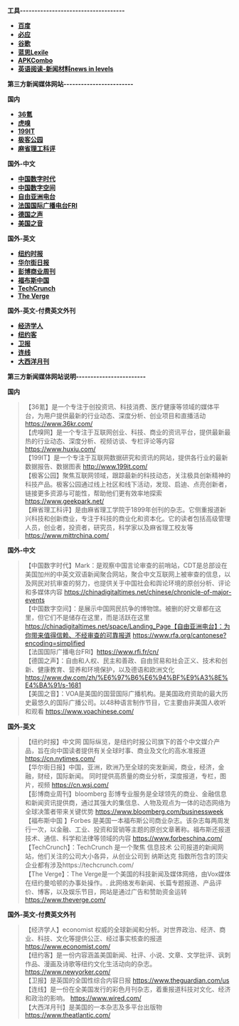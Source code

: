 
 **工具------------------------------------** 
- [ **百度** ](https://www.baidu.com/)
- [ **必应** ](https://www.bing.com/?scope=web&mkt=zh-CN)
- [ **谷歌** ](https://www.google.com/)
- [ **蓝思Lexile** ](https://hub.lexile.com/find-a-book/search)
- [ **APKCombo** ](https://apkcombo.com/zh/)
- [ **英语阅读-新闻材料news in levels** ](https://www.newsinlevels.com/)


 **第三方新闻媒体网站------------------------** 

 **国内** 
- [ **36氪** ](https://www.36kr.com/)
- [ **虎嗅** ](https://www.huxiu.com/)
- [ **199IT** ](http://www.199it.com/)
- [ **极客公园** ](https://www.geekpark.net)
- [ **麻省理工科评** ](https://www.mittrchina.com/)

 **国外-中文** 
- [ **中国数字时代** ](https://chinadigitaltimes.net/chinese/chronicle-of-major-events)
- [ **中国数字空间** ](https://chinadigitaltimes.net/space/Landing_Page)
- [ **自由亚洲电台** ](https://www.rfa.org/cantonese?encoding=simplified)
- [ **法国国际广播电台FRI** ](https://www.rfi.fr/cn/)
- [ **德国之声** ](https://www.dw.com/zh/%E6%97%B6%E6%94%BF%E9%A3%8E%E4%BA%91/s-1681)
- [ **美国之音** ](https://www.voachinese.com/)

 **国外-英文** 
- [ **纽约时报** ](https://cn.nytimes.com/)
- [ **华尔街日报** ](https://cn.wsj.com/)
- [ **彭博商业周刊** ](https://www.bloomberg.com/businessweek)
- [ **福布斯中国** ](https://www.forbeschina.com/)
- [ **TechCrunch** ](https://techcrunch.com/)
- [ **The Verge** ](https://www.theverge.com/)


 **国外-英文-付费英文外刊** 
- [ **经济学人** ](https://www.economist.com/)
- [ **纽约客** ](https://www.newyorker.com/)
- [ **卫报** ](https://www.theguardian.com/us)
- [ **连线** ](https://www.wired.com/)
- [ **大西洋月刊** ](https://www.theatlantic.com/)







 **第三方新闻媒体网站说明------------------------** 

 **国内** 
> 【36氪】是一个专注于创投资讯、科技消费、医疗健康等领域的媒体平台，为用户提供最新的行业动态、深度分析、创业项目和直播活动 https://www.36kr.com/<br>
> 【虎嗅网】是一个专注于互联网创业、科技、商业的资讯平台，提供最新最热的行业动态、深度分析、视频访谈、专栏评论等内容 https://www.huxiu.com/<br>
> 【199IT】是一个专注于互联网数据研究和资讯的网站，提供各行业的最新数据报告、数据图表 http://www.199it.com/<br>
> 【极客公园】聚焦互联网领域，跟踪最新的科技动态，关注极具创新精神的科技产品。极客公园通过线上社区和线下活动，发现、启迪、点亮创新者，链接更多资源与可能性，帮助他们更有效率地探索 https://www.geekpark.net/<br>
> 【麻省理工科评】是由麻省理工学院于1899年创刊的杂志。它侧重报道新兴科技和创新商业，专注于科技的商业化和资本化。它的读者包括高级管理人员，创业者，投资者，研究员，科学家以及麻省理工校友等 https://www.mittrchina.com/<br>



 **国外-中文** 
> 【中国数字时代】Mark：是观察中国言论审查的前哨站，CDT是总部设在美国加州的中英文双语新闻聚合网站，聚合中文互联网上被审查的信息，以及网民对抗审查的努力，也提供关于中国社会和舆论环境的原创分析、评论和多媒体内容 https://chinadigitaltimes.net/chinese/chronicle-of-major-events<br>
> 【中国数字空间】：是展示中国网民抗争的博物馆。被删的好文章都在这里，但它们不是储存在这里，而是活跃在这里 https://chinadigitaltimes.net/space/Landing_Page【自由亚洲电台】：为你带来值得信赖、不经审查的可靠报道 https://www.rfa.org/cantonese?encoding=simplified<br>
> 【法国国际广播电台FRI】https://www.rfi.fr/cn/<br>
> 【德国之声】：自由和人权、民主和善政、自由贸易和社会正义、技术和创新、健康教育、营养和环境保护，以及德语和欧洲文化 https://www.dw.com/zh/%E6%97%B6%E6%94%BF%E9%A3%8E%E4%BA%91/s-1681<br>
> 【美国之音】：VOA是美国的国营国际广播机构。是美国政府资助的最大历史最悠久的国际广播公司。以48种语言制作节目，它主要由非美国人收听和观看 https://www.voachinese.com/<br>


 **国外-英文** 
> 【纽约时报】中文网 国际纵览，是纽约时报公司旗下的首个中文媒介产品，旨在向中国读者提供有关全球时事、商业及文化的高水准报道 https://cn.nytimes.com/<br>
> 【华尔街日报】中国，亚洲，欧洲乃至全球的突发新闻，商业，经济，金融，财经，国际新闻。 同时提供高质量的商业分析，深度报道，专栏，图片，视频 https://cn.wsj.com/<br>
> 【彭博商业周刊】bloomberg 彭博专业服务是全球领先的商业、金融信息和新闻资讯提供商，通过其强大的集信息、人物及观点为一体的动态网络为全球决策者带来关键优势 https://www.bloomberg.com/businessweek<br>
> 【福布斯中国 】Forbes 是美国一本福布斯公司商业杂志。该杂志每两周发行一次，以金融、工业、投资和营销等主题的原创文章著称。福布斯还报道技术、通信、科学和法律等领域的内容 https://www.forbeschina.com/<br>
> 【TechCrunch】：TechCrunch 是一个聚焦 信息技术 公司报道的新闻网站，他们关注的公司大小各异，从创业公司到 纳斯达克 指数所包含的顶尖企业都有涉及https://techcrunch.com/<br>
> 【The Verge】：The Verge是一个美国的科技新闻及媒体网络，由Vox媒体在纽约曼哈顿的办事处操作。. 此网络发布新闻、长篇专题报道、产品评价、博客，以及娱乐节目，网站是通过广告和赞助资金运转 https://www.theverge.com/<br>


 **国外-英文-付费英文外刊** 
> 【经济学人】economist 权威的全球新闻和分析。对世界政治、经济、商业、科技、文化等提供公正、经过事实核查的报道 https://www.economist.com/<br>
> 【纽约客】是一份内容涵盖美国新闻、社评、小说、文章、文学批评、讽刺作品、漫画及诗歌等纽约文化生活动向的杂志。 https://www.newyorker.com/<br>
> 【卫报】是英国的全国性综合内容日报 https://www.theguardian.com/us<br>
> 【连线】是一份在全美国发行的彩色月刊杂志，着重报道科技对文化、经济和政治的影响。 https://www.wired.com/<br>
> 【大西洋月刊】是美国的一本杂志及多平台出版物 https://www.theatlantic.com/<br>

